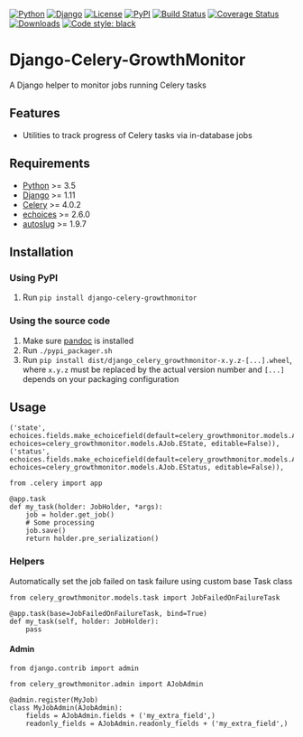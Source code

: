 [![Python](https://img.shields.io/badge/Python-3.5,3.6,3.7,3.8-blue.svg?style=flat-square)](/)
[![Django](https://img.shields.io/badge/Django-1.11,2.1,2.2,3.0-blue.svg?style=flat-square)](/)
[![License](https://img.shields.io/badge/License-GPLv3-blue.svg?style=flat-square)](/LICENSE)
[![PyPI](https://img.shields.io/pypi/v/django_celery_growthmonitor.svg?style=flat-square)](https://pypi.org/project/django-celery-growthmonitor)
[![Build Status](https://travis-ci.org/mbourqui/django-celery-growthmonitor.svg?branch=master)](https://travis-ci.org/mbourqui/django-celery-growthmonitor)
[![Coverage Status](https://coveralls.io/repos/github/mbourqui/django-celery-growthmonitor/badge.svg?branch=master)](https://coveralls.io/github/mbourqui/django-celery-growthmonitor?branch=master)
[![Downloads](https://pepy.tech/badge/django-celery-growthmonitor)](https://pepy.tech/project/django-celery-growthmonitor)
<a href="https://github.com/psf/black"><img alt="Code style: black" src="https://img.shields.io/badge/code%20style-black-000000.svg"></a>


# Django-Celery-GrowthMonitor

A Django helper to monitor jobs running Celery tasks


## Features

* Utilities to track progress of Celery tasks via in-database jobs


## Requirements

* [Python][] >= 3.5
* [Django][] >= 1.11
* [Celery][] >= 4.0.2
* [echoices][] >= 2.6.0
* [autoslug][] >= 1.9.7


## Installation

### Using PyPI
1. Run `pip install django-celery-growthmonitor`

### Using the source code
1. Make sure [pandoc][] is installed
1. Run `./pypi_packager.sh`
1. Run `pip install dist/django_celery_growthmonitor-x.y.z-[...].wheel`, where `x.y.z` must be replaced by the actual
   version number and `[...]` depends on your packaging configuration


## Usage

```Django
('state', echoices.fields.make_echoicefield(default=celery_growthmonitor.models.AJob.EState.CREATED, echoices=celery_growthmonitor.models.AJob.EState, editable=False)),
('status', echoices.fields.make_echoicefield(default=celery_growthmonitor.models.AJob.EStatus.ACTIVE, echoices=celery_growthmonitor.models.AJob.EStatus, editable=False)),
```

```Django
from .celery import app

@app.task
def my_task(holder: JobHolder, *args):
    job = holder.get_job()
    # Some processing
    job.save()
    return holder.pre_serialization()
```

### Helpers

Automatically set the job failed on task failure using custom base Task class
```Django
from celery_growthmonitor.models.task import JobFailedOnFailureTask

@app.task(base=JobFailedOnFailureTask, bind=True)
def my_task(self, holder: JobHolder):
    pass
```

#### Admin

```Django
from django.contrib import admin

from celery_growthmonitor.admin import AJobAdmin

@admin.register(MyJob)
class MyJobAdmin(AJobAdmin):
    fields = AJobAdmin.fields + ('my_extra_field',)
    readonly_fields = AJobAdmin.readonly_fields + ('my_extra_field',)

```


  [python]:     https://www.python.org/             "Python"
  [django]:     https://www.djangoproject.com/      "Django"
  [celery]:     http://www.celeryproject.org/       "Celery"
  [echoices]:   https://github.com/mbourqui/django-echoices         "django-echoices"
  [autoslug]:   https://github.com/justinmayer/django-autoslug      "django-autoslug"
  [pandoc]:     http://pandoc.org/index.html        "pandoc"